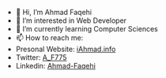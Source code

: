 - 👋 Hi, I’m Ahmad Faqehi
- 👀 I’m interested in Web Developer 
- 🌱 I’m currently learning Computer Sciences 
- 📫 How to reach me:
- Presonal Website: [iAhmad.info](https://iahmad.info)
- Twitter: [A_F775](https://twitter.com/A_F775)
- Linkedin: [Ahmad-Faqehi](https://www.linkedin.com/in/ahmad-faqehi/)
